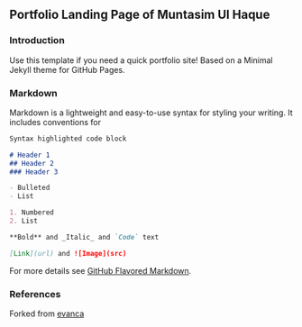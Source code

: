 ﻿## Portfolio Landing Page of Muntasim Ul Haque

### Introduction

Use this template if you need a quick portfolio site! Based on a Minimal Jekyll theme for GitHub Pages.

### Markdown

Markdown is a lightweight and easy-to-use syntax for styling your writing. It includes conventions for

```markdown
Syntax highlighted code block

# Header 1
## Header 2
### Header 3

- Bulleted
- List

1. Numbered
2. List

**Bold** and _Italic_ and `Code` text

[Link](url) and ![Image](src)
```

For more details see [GitHub Flavored Markdown](https://guides.github.com/features/mastering-markdown/).

### References

Forked from [evanca](https://github.com/evanca/quick-portfolio)
